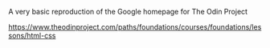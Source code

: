 A very basic reproduction of the Google homepage for The Odin Project

https://www.theodinproject.com/paths/foundations/courses/foundations/lessons/html-css
